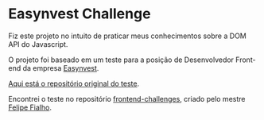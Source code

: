 # Easynvest Challenge

Fiz este projeto no intuito de praticar meus conhecimentos sobre a DOM API do Javascript.

O projeto foi baseado em um teste para a posição de Desenvolvedor Front-end da empresa [Easynvest](https://www.nuinvest.com.br/).

[Aqui está o repositório original do teste](https://github.com/easynvest/teste-front-end).

Encontrei o teste no repositório [frontend-challenges](https://github.com/felipefialho/frontend-challenges), criado pelo mestre [Felipe Fialho](https://github.com/felipefialho).
